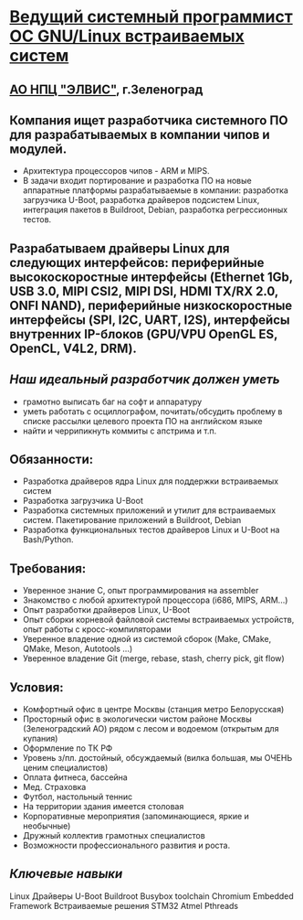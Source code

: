 
# [ Ведущий системный программист ОС GNU/Linux встраиваемых систем](https://hh.ru/vacancy/26000377)

## [АО НПЦ "ЭЛВИС"](https://hh.ru/employer/206972), г.Зеленоград


## Компания ищет разработчика системного ПО для разрабатываемых в компании чипов и модулей. 
* Архитектура процессоров чипов - ARM и MIPS. 
* В задачи входит портирование и разработка ПО на новые аппаратные платформы разрабатываемые в компании: разработка загрузчика U-Boot, разработка драйверов подсистем Linux, интеграция пакетов в Buildroot, Debian, разработка регрессионных тестов.

## Разрабатываем драйверы Linux для следующих интерфейсов: периферийные высокоскоростные интерфейсы (Ethernet 1Gb, USB 3.0, MIPI CSI2, MIPI DSI, HDMI TX/RX 2.0, ONFI NAND), периферийные низкоскоростные интерфейсы (SPI, I2C, UART, I2S), интерфейсы внутренних IP-блоков (GPU/VPU OpenGL ES, OpenCL, V4L2, DRM).

## *Наш идеальный разработчик должен уметь*
* грамотно выписать баг на софт и аппаратуру
* уметь работать с осциллографом, почитать/обсудить проблему в списке рассылки целевого проекта ПО на английском языке
* найти и черрипикнуть коммиты с апстрима и т.п.

## Обязанности:

* Разработка драйверов ядра Linux для поддержки встраиваемых систем
* Разработка загрузчика U-Boot
* Разработка системных приложений и утилит для встраиваемых систем. Пакетирование приложений в Buildroot, Debian
* Разработка функциональных тестов драйверов Linux и U-Boot на Bash/Python.

## Требования:
* Уверенное знание C, опыт программирования на assembler
* Знакомство с любой архитектурой процессора (i686, MIPS, ARM...)
* Опыт разработки драйверов Linux, U-Boot
* Опыт сборки корневой файловой системы встраиваемых устройств, опыт работы с кросс-компиляторами
* Уверенное владение одной из системой сборок (Make, CMake, QMake, Meson, Autotools ...)
* Уверенное владение Git (merge, rebase, stash, cherry pick, git flow)

## Условия:

* Комфортный офис в центре Москвы (станция метро Белорусская)
* Просторный офис в экологически чистом районе Москвы (Зеленоградский АО) рядом с лесом и водоемом (открытым для купания)
* Оформление по ТК РФ
* Уровень з/пл. достойный, обсуждаемый (вилка большая, мы ОЧЕНЬ ценим специалистов)
* Оплата фитнеса, бассейна
* Мед. Страховка
* Футбол, настольный теннис
* На территории здания имеется столовая
* Корпоративные мероприятия (запоминающиеся, яркие и необычные)
* Дружный коллектив грамотных специалистов
* Возможности профессионального развития и роста.

## *Ключевые навыки*

Linux
Драйверы
U-Boot
Buildroot
Busybox
toolchain
Chromium Embedded Framework
Встраиваемые решения
STM32
Atmel
Pthreads

